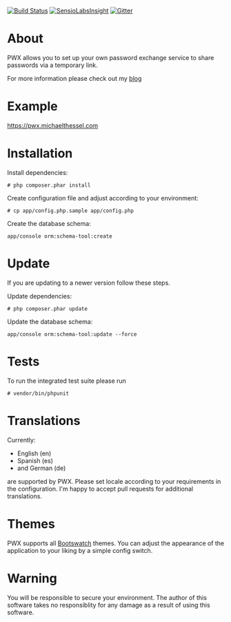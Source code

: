[![Build Status](https://travis-ci.org/MichaelThessel/pwx.svg)](https://travis-ci.org/MichaelThessel/pwx)
[![SensioLabsInsight](https://insight.sensiolabs.com/projects/0b168ab7-9e4e-4b31-bbf6-e05a52360209/mini.png)](https://insight.sensiolabs.com/projects/0b168ab7-9e4e-4b31-bbf6-e05a52360209)
[![Gitter](https://badges.gitter.im/Join%20Chat.svg)](https://gitter.im/MichaelThessel/pwx?utm_source=badge&utm_medium=badge&utm_campaign=pr-badge)

About
=====

PWX allows you to set up your own password exchange service to share passwords
via a temporary link.

For more information please check out my [blog](http://michaelthessel.com/tag/pwx/)

Example
============

https://pwx.michaelthessel.com

Installation
============

Install dependencies:
```
# php composer.phar install
```

Create configuration file and adjust according to your environment:
```
# cp app/config.php.sample app/config.php
```

Create the database schema:
```
app/console orm:schema-tool:create
```

Update
======

If you are updating to a newer version follow these steps.

Update dependencies:
```
# php composer.phar update
```

Update the database schema:
```
app/console orm:schema-tool:update --force
```

Tests
=====

To run the integrated test suite please run
```
# vendor/bin/phpunit
```

Translations
============

Currently:

 * English (en)
 * Spanish (es)
 * and German (de)

are supported by PWX. Please set locale according to your requirements in the
configuration. I'm happy to accept pull requests for additional translations.

Themes
======

PWX supports all [Bootswatch](https://bootswatch.com/) themes. You can adjust
the appearance of the application to your liking by a simple config switch.

Warning
=======

You will be responsible to secure your environment. The author of this software
takes no responsiblity for any damage as a result of using this software.

